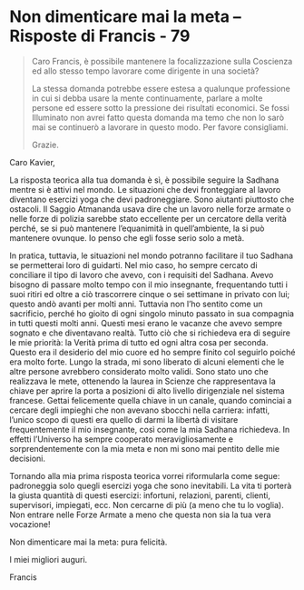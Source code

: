 # Non dimenticare mai la meta – Risposte di Francis - 79

>Caro Francis, è possibile mantenere la focalizzazione sulla Coscienza ed allo stesso tempo lavorare come dirigente in una società?
>
>La stessa domanda potrebbe essere estesa a qualunque professione in cui si debba usare la mente continuamente, parlare a molte persone ed essere sotto la pressione dei risultati economici. Se fossi Illuminato non avrei fatto questa domanda ma temo che non lo sarò mai se continuerò a lavorare in questo modo. Per favore consigliami.
>
>Grazie.

Caro Kavier,

La risposta teorica alla tua domanda è sì, è possibile seguire la Sadhana mentre si è attivi nel mondo. Le situazioni che devi fronteggiare al lavoro diventano esercizi yoga che devi padroneggiare. Sono aiutanti piuttosto che ostacoli. Il Saggio Atmananda usava dire che un lavoro nelle forze armate o nelle forze di polizia sarebbe stato eccellente per un cercatore della verità perché, se si può mantenere l’equanimità in quell’ambiente, la si può mantenere ovunque. Io penso che egli fosse serio solo a metà.

In pratica, tuttavia, le situazioni nel mondo potranno facilitare il tuo Sadhana se permetterai loro di guidarti. Nel mio caso, ho sempre cercato di conciliare il tipo di lavoro che avevo, con i requisiti del Sadhana. Avevo bisogno di passare molto tempo con il mio insegnante, frequentando tutti i suoi ritiri ed oltre a ciò trascorrere cinque o sei settimane in privato con lui; questo andò avanti per molti anni. Tuttavia non l’ho sentito come un sacrificio, perché ho gioito di ogni singolo minuto passato in sua compagnia in tutti questi molti anni. Questi mesi erano le vacanze che avevo sempre sognato e che diventavano realtà. Tutto ciò che si richiedeva era di seguire le mie priorità: la Verità prima di tutto ed ogni altra cosa per seconda. Questo era il desiderio del mio cuore ed ho sempre finito col seguirlo poiché era molto forte. Lungo la strada, mi sono liberato di alcuni elementi che le altre persone avrebbero considerato molto validi. Sono stato uno che realizzava le mete, ottenendo la laurea in Scienze che rappresentava la chiave per aprire la porta a posizioni di alto livello dirigenziale nel sistema francese. Gettai felicemente quella chiave in un canale, quando cominciai a cercare degli impieghi che non avevano sbocchi nella carriera: infatti, l’unico scopo di questi era quello di darmi la libertà di visitare frequentemente il mio insegnante, così come la mia Sadhana richiedeva. In effetti l’Universo ha sempre cooperato meravigliosamente e sorprendentemente con la mia meta e non mi sono mai pentito delle mie decisioni.

Tornando alla mia prima risposta teorica vorrei riformularla come segue: padroneggia solo quegli esercizi yoga che sono inevitabili. La vita ti porterà la giusta quantità di questi esercizi: infortuni, relazioni, parenti, clienti, supervisori, impiegati, ecc. Non cercarne di più (a meno che tu lo voglia). Non entrare nelle Forze Armate a meno che questa non sia la tua vera vocazione!

Non dimenticare mai la meta: pura felicità.

I miei migliori auguri.

Francis

